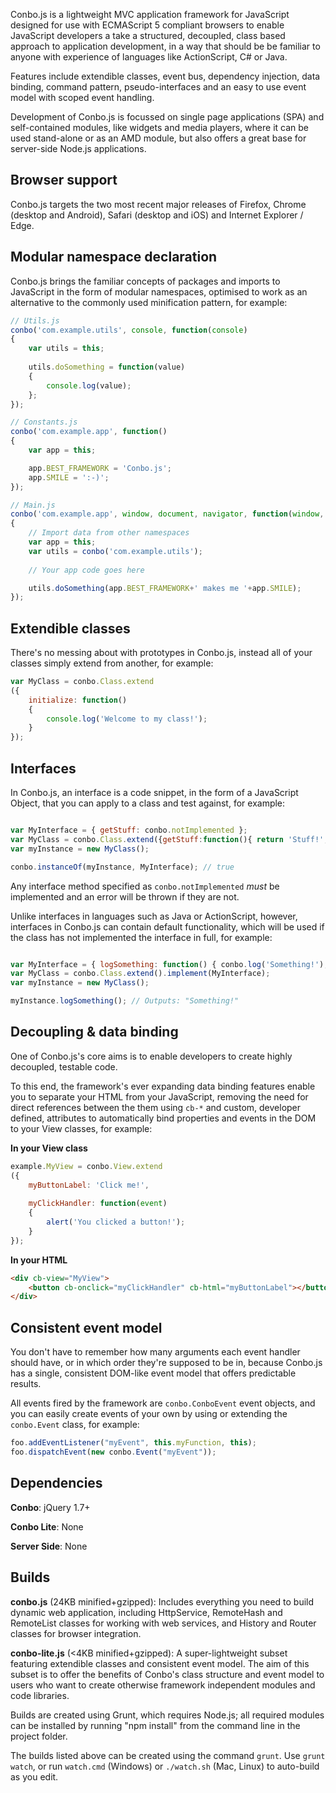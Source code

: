 Conbo.js is a lightweight MVC application framework for JavaScript designed for use with ECMAScript 5 compliant browsers to enable JavaScript developers a take a structured, decoupled, class based approach to application development, in a way that should be be familiar to anyone with experience of languages like ActionScript, C# or Java.

Features include extendible classes, event bus, dependency injection, data binding, command pattern, pseudo-interfaces and an easy to use event model with scoped event handling.

Development of Conbo.js is focussed on single page applications (SPA) and self-contained modules, like widgets and media players, where it can be used stand-alone or as an AMD module, but also offers a great base for server-side Node.js applications.

Browser support
---------------

Conbo.js targets the two most recent major releases of Firefox, Chrome (desktop and Android), Safari (desktop and iOS) and Internet Explorer / Edge.

Modular namespace declaration
-----------------------------

Conbo.js brings the familiar concepts of packages and imports to JavaScript in the form of modular namespaces, optimised to work as an alternative to the commonly used minification pattern, for example:

```javascript
// Utils.js
conbo('com.example.utils', console, function(console)
{
	var utils = this;
	
	utils.doSomething = function(value)
	{
		console.log(value);
	};
});

// Constants.js
conbo('com.example.app', function()
{
	var app = this;

	app.BEST_FRAMEWORK = 'Conbo.js';
	app.SMILE = ':-)';
});

// Main.js
conbo('com.example.app', window, document, navigator, function(window, document, navigator, undefined)
{
	// Import data from other namespaces
	var app = this;
	var utils = conbo('com.example.utils');
	
	// Your app code goes here

	utils.doSomething(app.BEST_FRAMEWORK+' makes me '+app.SMILE);
});
```

Extendible classes
------------------

There's no messing about with prototypes in Conbo.js, instead all of your classes simply extend from another, for example:

```javascript
var MyClass = conbo.Class.extend
({
	initialize: function()
	{
		console.log('Welcome to my class!');
	}
});
```

Interfaces
----------

In Conbo.js, an interface is a code snippet, in the form of a JavaScript Object, that you can apply to a class and test against, for example:

```javascript

var MyInterface = { getStuff: conbo.notImplemented };
var MyClass = conbo.Class.extend({getStuff:function(){ return 'Stuff!'; }}).implement(MyInterface);
var myInstance = new MyClass();

conbo.instanceOf(myInstance, MyInterface); // true
```

Any interface method specified as `conbo.notImplemented` *must* be implemented and an error will be thrown if they are not.

Unlike interfaces in languages such as Java or ActionScript, however, interfaces in Conbo.js can contain default functionality, which will be used if the class has not implemented the interface in full, for example:

```javascript

var MyInterface = { logSomething: function() { conbo.log('Something!'); } };
var MyClass = conbo.Class.extend().implement(MyInterface);
var myInstance = new MyClass();

myInstance.logSomething(); // Outputs: "Something!"
```

Decoupling & data binding
-------------------------

One of Conbo.js's core aims is to enable developers to create highly decoupled, testable code.

To this end, the framework's ever expanding data binding features enable you to separate your HTML from your JavaScript, removing the need for direct references between the them using `cb-*` and custom, developer defined, attributes to automatically bind properties and events in the DOM to your View classes, for example:

**In your View class**

```javascript
example.MyView = conbo.View.extend
({
	myButtonLabel: 'Click me!',
	
	myClickHandler: function(event)
	{
		alert('You clicked a button!');
	}
});
```

**In your HTML**

```html
<div cb-view="MyView">
	<button cb-onclick="myClickHandler" cb-html="myButtonLabel"></button>
</div>
```

Consistent event model
----------------------

You don't have to remember how many arguments each event handler should have, or in which order they're supposed to be in, because Conbo.js has a single, consistent DOM-like event model that offers predictable results.

All events fired by the framework are `conbo.ConboEvent` event objects, and you can easily create events of your own by using or extending the `conbo.Event` class, for example:

```javascript
foo.addEventListener("myEvent", this.myFunction, this);
foo.dispatchEvent(new conbo.Event("myEvent"));
```

Dependencies
------------

**Conbo**: jQuery 1.7+

**Conbo Lite**: None

**Server Side**: None

Builds
------

**conbo.js** (24KB minified+gzipped): Includes everything you need to build dynamic web application, including HttpService, RemoteHash and RemoteList classes for working with web services, and History and Router classes for browser integration.

**conbo-lite.js** (<4KB minified+gzipped): A super-lightweight subset featuring extendible classes and consistent event model. The aim of this subset is to offer the benefits of Conbo's class structure and event model to users who want to create otherwise framework independent modules and code libraries.

Builds are created using Grunt, which requires Node.js; all required modules can be installed by running "npm install" from the command line in the project folder.

The builds listed above can be created using the command `grunt`. Use `grunt watch`, or run `watch.cmd` (Windows) or `./watch.sh` (Mac, Linux) to auto-build as you edit.
